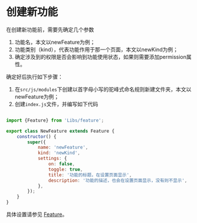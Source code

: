 # 创建新功能

在创建新功能前，需要先确定几个参数

1. 功能名，本文以newFeature为例；
2. 功能类别（kind），代表功能作用于那一个页面，本文以newKind为例；
3. 确定涉及到的权限是否会影响到功能使用状态，如果则需要添加permission属性。

确定好后执行如下步骤：

1. 在`src/js/modules`下创建以首字母小写的驼峰式命名规则新建文件夹，本文以newFeature为例；
2. 创建`index.js`文件，并编写如下代码

```javascript

import {Feature} from 'Libs/feature';

export class NewFeature extends Feature {
    constructor() {
        super({
            name: 'newFeature',
            kind: 'newKind',
            settings: {
                on: false,
                toggle: true,
                title: '功能的标题，在设置页面显示',
                description: '功能的描述，也会在设置页面显示，没有则不显示',
            },
        });
    }
}
```

具体设置请参见 [Feature](./Feature.md)。
